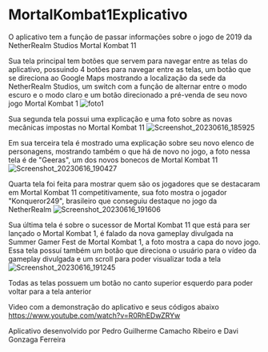 # MortalKombat1Explicativo
O aplicativo tem a função de passar informações sobre o jogo de 2019 da NetherRealm Studios Mortal Kombat 11


Sua tela principal tem botões que servem para navegar entre as telas do aplicativo, possuindo 4 botões para navegar entre as telas, um botão que se direciona ao Google Maps mostrando a localização da sede da NetherRealm Studios, um switch com a função de alternar entre o modo escuro e o modo claro e um botão direcionado a pré-venda de seu novo jogo Mortal Kombat 1
![foto1](https://github.com/pedroribeiro07/MortalKombat1Explicativo/assets/106094573/42ec95d9-aa89-4758-b551-5e4051c40d2c)


Sua segunda tela possui uma explicação e uma foto sobre as novas mecânicas impostas no Mortal Kombat 11
![Screenshot_20230616_185925](https://github.com/pedroribeiro07/MortalKombat1Explicativo/assets/106094573/fb49f0bc-1184-489d-a924-720190f1c35c)


Em sua terceira tela é mostrado uma explicação sobre seu novo elenco de personagens, mostrando também o que há de novo no jogo, a foto nessa tela é de "Geeras", um dos novos bonecos de Mortal Kombat 11
![Screenshot_20230616_190427](https://github.com/pedroribeiro07/MortalKombat11Explicativo/assets/106094573/a0339e5e-fd54-4954-8b1f-e39bd5b7ff40)


Quarta tela foi feita para mostrar quem são os jogadores que se destacaram em Mortal Kombat 11 competitivamente, sua foto mostra o jogador "Konqueror249", brasileiro que conseguiu destaque no jogo da NetherRealm
![Screenshot_20230616_191606](https://github.com/pedroribeiro07/MortalKombat11Explicativo/assets/106094573/4d23f51e-e130-4bad-98aa-144035f3c56d)


Sua última tela é sobre o sucessor de Mortal Kombat 11 que está para ser lançado o Mortal Kombat 1, é falado da nova gameplay divulgada na Summer Gamer Fest de Mortal Kombat 1, a foto mostra a capa do novo jogo. Essa tela possuí também um botão que direciona o usuário para o vídeo da gameplay divulgada e um scroll para poder visualizar toda a tela 
![Screenshot_20230616_191245](https://github.com/pedroribeiro07/MortalKombat11Explicativo/assets/106094573/bccf3820-2679-48b9-9e08-7d8f0d84452f)


Todas as telas possuem um botão no canto superior esquerdo para poder voltar para a tela anterior 


Video com a demonstração do aplicativo e seus códigos abaixo
https://www.youtube.com/watch?v=R0RhEDwZRYw


Aplicativo desenvolvido por Pedro Guilherme Camacho Ribeiro e Davi Gonzaga Ferreira 








